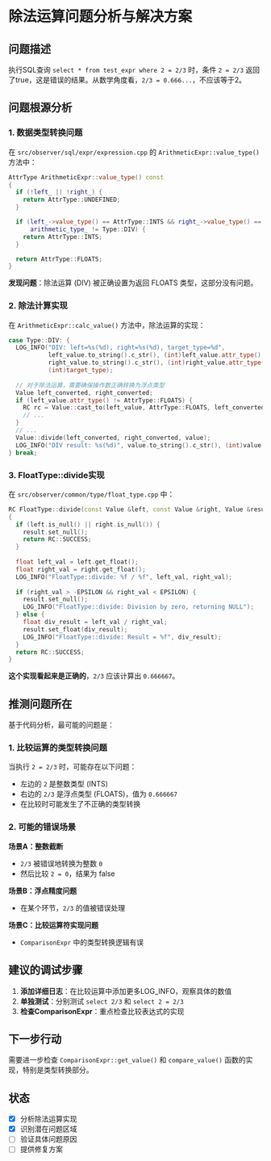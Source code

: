 # 除法运算问题分析与解决方案

## 问题描述

执行SQL查询 `select * from test_expr where 2 = 2/3` 时，条件 `2 = 2/3` 返回了true，这是错误的结果。从数学角度看，`2/3 = 0.666...`，不应该等于2。

## 问题根源分析

### 1. 数据类型转换问题

在 `src/observer/sql/expr/expression.cpp` 的 `ArithmeticExpr::value_type()` 方法中：

```cpp
AttrType ArithmeticExpr::value_type() const
{
  if (!left_ || !right_) {
    return AttrType::UNDEFINED;
  }

  if (left_->value_type() == AttrType::INTS && right_->value_type() == AttrType::INTS &&
      arithmetic_type_ != Type::DIV) {
    return AttrType::INTS;
  }

  return AttrType::FLOATS;
}
```

**发现问题**：除法运算 (DIV) 被正确设置为返回 FLOATS 类型，这部分没有问题。

### 2. 除法计算实现

在 `ArithmeticExpr::calc_value()` 方法中，除法运算的实现：

```cpp
case Type::DIV: {
  LOG_INFO("DIV: left=%s(%d), right=%s(%d), target_type=%d", 
           left_value.to_string().c_str(), (int)left_value.attr_type(),
           right_value.to_string().c_str(), (int)right_value.attr_type(),
           (int)target_type);
  
  // 对于除法运算，需要确保操作数正确转换为浮点类型
  Value left_converted, right_converted;
  if (left_value.attr_type() != AttrType::FLOATS) {
    RC rc = Value::cast_to(left_value, AttrType::FLOATS, left_converted);
    // ...
  }
  // ...
  Value::divide(left_converted, right_converted, value);
  LOG_INFO("DIV result: %s(%d)", value.to_string().c_str(), (int)value.attr_type());
} break;
```

### 3. FloatType::divide实现

在 `src/observer/common/type/float_type.cpp` 中：

```cpp
RC FloatType::divide(const Value &left, const Value &right, Value &result) const
{
  if (left.is_null() || right.is_null()) {
    result.set_null();
    return RC::SUCCESS;
  }
  
  float left_val = left.get_float();
  float right_val = right.get_float();
  LOG_INFO("FloatType::divide: %f / %f", left_val, right_val);
  
  if (right_val > -EPSILON && right_val < EPSILON) {
    result.set_null();
    LOG_INFO("FloatType::divide: Division by zero, returning NULL");
  } else {
    float div_result = left_val / right_val;
    result.set_float(div_result);
    LOG_INFO("FloatType::divide: Result = %f", div_result);
  }
  return RC::SUCCESS;
}
```

**这个实现看起来是正确的**，`2/3` 应该计算出 `0.666667`。

## 推测问题所在

基于代码分析，最可能的问题是：

### 1. 比较运算的类型转换问题

当执行 `2 = 2/3` 时，可能存在以下问题：
- 左边的 `2` 是整数类型 (INTS)
- 右边的 `2/3` 是浮点类型 (FLOATS)，值为 `0.666667`
- 在比较时可能发生了不正确的类型转换

### 2. 可能的错误场景

**场景A：整数截断**
- `2/3` 被错误地转换为整数 `0`
- 然后比较 `2 = 0`，结果为 false

**场景B：浮点精度问题**
- 在某个环节，`2/3` 的值被错误处理

**场景C：比较运算符实现问题**
- `ComparisonExpr` 中的类型转换逻辑有误

## 建议的调试步骤

1. **添加详细日志**：在比较运算中添加更多LOG_INFO，观察具体的数值
2. **单独测试**：分别测试 `select 2/3` 和 `select 2 = 2/3`
3. **检查ComparisonExpr**：重点检查比较表达式的实现

## 下一步行动

需要进一步检查 `ComparisonExpr::get_value()` 和 `compare_value()` 函数的实现，特别是类型转换部分。

## 状态

- [x] 分析除法运算实现
- [x] 识别潜在问题区域  
- [ ] 验证具体问题原因
- [ ] 提供修复方案

